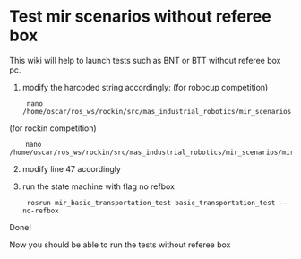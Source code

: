 Test mir scenarios without referee box
======================================

This wiki will help to launch tests such as BNT or BTT without referee box pc.

1. modify the harcoded string accordingly:
(for robocup competition)

		nano /home/oscar/ros_ws/rockin/src/mas_industrial_robotics/mir_scenarios/mir_states/ros/src/mir_states/robocup/referee_box_states.py

(for rockin competition)

		nano /home/oscar/ros_ws/rockin/src/mas_industrial_robotics/mir_scenarios/mir_states/ros/src/mir_states/robocup/referee_box_states.py

2. modify line 47 accordingly

3. run the state machine with flag no refbox

		rosrun mir_basic_transportation_test basic_transportation_test --no-refbox

Done!

Now you should be able to run the tests without referee box

